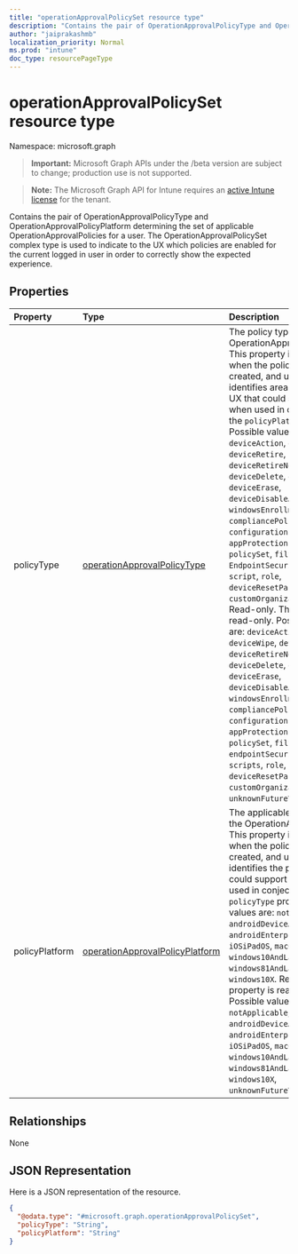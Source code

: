 ```yaml
---
title: "operationApprovalPolicySet resource type"
description: "Contains the pair of OperationApprovalPolicyType and OperationApprovalPolicyPlatform determining the set of applicable OperationApprovalPolicies for a user. The OperationApprovalPolicySet complex type is used to indicate to the UX which policies are enabled for the current logged in user in order to correctly show the expected experience."
author: "jaiprakashmb"
localization_priority: Normal
ms.prod: "intune"
doc_type: resourcePageType
---
```


# operationApprovalPolicySet resource type

Namespace: microsoft.graph

> **Important:** Microsoft Graph APIs under the /beta version are subject to change; production use is not supported.

> **Note:** The Microsoft Graph API for Intune requires an [active Intune license](https://go.microsoft.com/fwlink/?linkid=839381) for the tenant.

Contains the pair of OperationApprovalPolicyType and OperationApprovalPolicyPlatform determining the set of applicable OperationApprovalPolicies for a user. The OperationApprovalPolicySet complex type is used to indicate to the UX which policies are enabled for the current logged in user in order to correctly show the expected experience.

## Properties
|Property|Type|Description|
|:---|:---|:---|
|policyType|[operationApprovalPolicyType](../resources/intune-rbac-operationapprovalpolicytype.md)|The policy type for the OperationApprovalPolicy. This property is required when the policy set is created, and uniquely identifies areas of the Intune UX that could support MAA when used in conjection with the `policyPlatform` property. Possible values are: `deviceAction`, `deviceWipe`, `deviceRetire`, `deviceRetireNonCompliant`, `deviceDelete`, `deviceLock`, `deviceErase`, `deviceDisableActivationLock`, `windowsEnrollment`, `compliancePolicy`, `configurationPolicy`, `appProtectionPolicy`, `policySet`, `filter`, `EndpointSecurityPolicy`, `app`, `script`, `role`, `deviceResetPasscode`, `customOrganizationalMessage`. Read-only. This property is read-only. Possible values are: `deviceAction`, `deviceWipe`, `deviceRetire`, `deviceRetireNonCompliant`, `deviceDelete`, `deviceLock`, `deviceErase`, `deviceDisableActivationLock`, `windowsEnrollment`, `compliancePolicy`, `configurationPolicy`, `appProtectionPolicy`, `policySet`, `filter`, `endpointSecurityPolicy`, `app`, `scripts`, `role`, `deviceResetPasscode`, `customOrganizationalMessage`, `unknownFutureValue`.|
|policyPlatform|[operationApprovalPolicyPlatform](../resources/intune-rbac-operationapprovalpolicyplatform.md)|The applicable platform(s) for the OperationApprovalPolicy. This property is required when the policy set is created, and uniquely identifies the platform(s) that could support MAA when used in conjection with the `policyType` property. Possible values are: `notApplicable`, `androidDeviceAdministrator`, `androidEnterprise`, `iOSiPadOS`, `macOS`, `windows10AndLater`, `windows81AndLater`, `windows10X`. Read-only. This property is read-only. Possible values are: `notApplicable`, `androidDeviceAdministrator`, `androidEnterprise`, `iOSiPadOS`, `macOS`, `windows10AndLater`, `windows81AndLater`, `windows10X`, `unknownFutureValue`.|

## Relationships
None

## JSON Representation
Here is a JSON representation of the resource.
<!-- {
  "blockType": "resource",
  "@odata.type": "microsoft.graph.operationApprovalPolicySet"
}
-->
``` json
{
  "@odata.type": "#microsoft.graph.operationApprovalPolicySet",
  "policyType": "String",
  "policyPlatform": "String"
}
```
